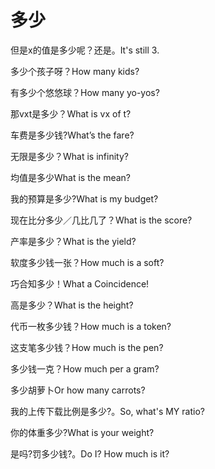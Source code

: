 # 多少

<p><span class="chinese">但是x的值是多少呢？还是。</span><span class="english">It's still 3.</span></p>

<p><span class="chinese">多少个孩子呀？</span><span class="english">How many kids?</span></p>

<p><span class="chinese">有多少个悠悠球？</span><span class="english">How many yo-yos?</span></p>

<p><span class="chinese">那vxt是多少？</span><span class="english">What is vx of t?</span></p>

<p><span class="chinese">车费是多少钱?</span><span class="english">What’s the fare?</span></p>

<p><span class="chinese">无限是多少？</span><span class="english">What is infinity?</span></p>

<p><span class="chinese">均值是多少</span><span class="english">What is the mean?</span></p>

<p><span class="chinese">我的预算是多少?</span><span class="english">What is my budget?</span></p>

<p><span class="chinese">现在比分多少／几比几了？</span><span class="english">What is the score?</span></p>

<p><span class="chinese">产率是多少？</span><span class="english">What is the yield?</span></p>

<p><span class="chinese">软度多少钱一张？</span><span class="english">How much is a soft?</span></p>

<p><span class="chinese">巧合知多少！</span><span class="english">What a Coincidence!</span></p>

<p><span class="chinese">高是多少？</span><span class="english">What is the height?</span></p>

<p><span class="chinese">代币一枚多少钱？</span><span class="english">How much is a token?</span></p>

<p><span class="chinese">这支笔多少钱？</span><span class="english">How much is the pen?</span></p>

<p><span class="chinese">多少钱一克？</span><span class="english">How much per a gram?</span></p>

<p><span class="chinese">多少胡萝卜</span><span class="english">Or how many carrots?</span></p>

<p><span class="chinese">我的上传下载比例是多少?。</span><span class="english">So, what's MY ratio?</span></p>

<p><span class="chinese">你的体重多少?</span><span class="english">What is your weight?</span></p>

<p><span class="chinese">是吗?罚多少钱?。</span><span class="english">Do I? How much is it?</span></p>

